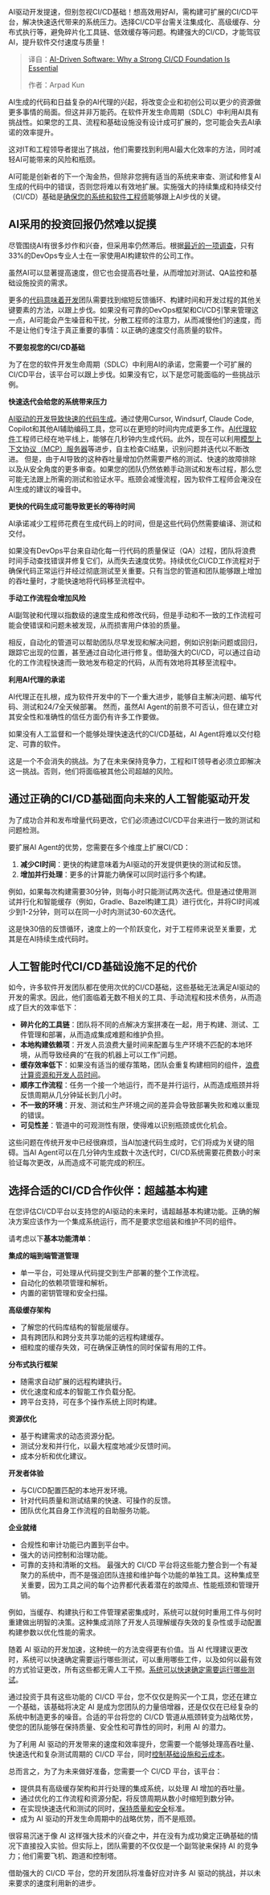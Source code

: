 <!--
title: AI驱动的软件：为何强大的CI/CD基础至关重要
cover: https://cdn.thenewstack.io/media/2025/05/0f1b5fa4-farzad-p-xsl33wxyc-unsplash-scaled.jpg
summary: AI驱动开发提速，但别忽视CI/CD基础！想高效用好AI，需构建可扩展的CI/CD平台，解决快速迭代带来的系统压力。选择CI/CD平台需关注集成化、高级缓存、分布式执行等，避免碎片化工具链、低效缓存等问题。构建强大的CI/CD，才能驾驭AI，提升软件交付速度与质量！
-->

AI驱动开发提速，但别忽视CI/CD基础！想高效用好AI，需构建可扩展的CI/CD平台，解决快速迭代带来的系统压力。选择CI/CD平台需关注集成化、高级缓存、分布式执行等，避免碎片化工具链、低效缓存等问题。构建强大的CI/CD，才能驾驭AI，提升软件交付速度与质量！

> 译自：[AI-Driven Software: Why a Strong CI/CD Foundation Is Essential](https://thenewstack.io/ai-driven-software-why-a-strong-ci-cd-foundation-is-essential/)
> 
> 作者：Arpad Kun

AI生成的代码和日益复杂的AI代理的兴起，将改变企业和初创公司以更少的资源做更多事情的局面。但这并非万能药。在软件开发生命周期（SDLC）中利用AI具有挑战性。如果您的工具、流程和基础设施没有设计成可扩展的，您可能会失去AI承诺的效率提升。

这对IT和工程领导者提出了挑战，他们需要找到利用AI最大化效率的方法，同时减轻AI可能带来的风险和瓶颈。

AI可能是创新者的下一个淘金热，但除非您拥有适当的系统来审查、测试和修复AI生成的代码中的错误，否则您将难以有效地扩展。实施强大的持续集成和持续交付（CI/CD）基础是[确保您的系统和软件工程师](https://thenewstack.io/how-ai-is-reshaping-software-engineering-key-takeaways-from-developerweek-2025/)能够跟上AI步伐的关键。

## AI采用的投资回报仍然难以捉摸

尽管围绕AI有很多炒作和兴奋，但采用率仍然滞后。根据[最近的一项调查](https://techstrongresearch.com/resources/devops-next-2024-and-beyond/?__hstc=48761529.fef903a2a5417b08de17271730c9cf30.1739365230418.1739365230418.1739365230418.1&__hssc=48761529.2.1739365230418&__hsfp=320115371)，只有33%的DevOps专业人士在一家使用AI构建软件的公司工作。

虽然AI可以显著提高速度，但它也会提高吞吐量，从而增加对测试、QA监控和基础设施投资的需求。

更多的[代码意味着开发](https://thenewstack.io/does-low-code-mean-more-work-or-more-freedom-for-developers/)团队需要找到缩短反馈循环、构建时间和开发过程的其他关键要素的方法，以跟上步伐。如果没有可靠的DevOps框架和CI/CD引擎来管理这一点，AI可能会产生噪音和干扰，分散工程师的注意力，从而减慢他们的速度，而不是让他们专注于真正重要的事情：以正确的速度交付高质量的软件。

**不要忽视您的CI/CD基础**

为了在您的软件开发生命周期（SDLC）中利用AI的承诺，您需要一个可扩展的CI/CD平台，该平台可以跟上步伐。如果没有它，以下是您可能面临的一些挑战示例。

**快速迭代会给您的系统带来压力**

[AI驱动的开发导致快速的代码生成](https://thenewstack.io/whats-wrong-with-generative-ai-driven-development-right-now/)。通过使用Cursor, Windsurf, Claude Code, Copilot和其他AI辅助编码工具，您可以在更短的时间内完成更多工作。[AI代理软件](https://thenewstack.io/how-brands-can-use-ai-in-2025-to-close-the-cx-expectation-gap/)工程师已经在地平线上，能够在几秒钟内生成代码。此外，现在可以利用[模型上下文协议（MCP）服务器](https://bitrise.io/blog/post/chat-with-your-builds-ci-and-more-introducing-the-bitrise-mcp-server)等进步，自主检查CI结果，识别问题并迭代以不断改进。
但是，由于AI导致的这种吞吐量增加仍然需要严格的测试、快速的故障排除以及从安全角度的更多审查。如果您的团队仍然依赖手动测试和发布过程，那么您可能无法跟上所需的测试和验证水平。瓶颈会减慢流程，因为软件工程师会淹没在AI生成的建议的噪音中。

**更快的代码生成可能导致更长的等待时间**

AI承诺减少工程师花费在生成代码上的时间，但是这些代码仍然需要编译、测试和交付。

如果没有DevOps平台来自动化每一行代码的质量保证（QA）过程，团队将浪费时间手动查找错误并修复它们，从而失去速度优势。持续优化CI/CD工作流程对于确保代码正常运行并经过彻底测试至关重要。只有当您的管道和团队能够跟上增加的吞吐量时，才能快速地将代码移至流程中。

**手动工作流程会增加风险**

AI副驾驶和代理以指数级的速度生成和修改代码，但是手动和不一致的工作流程可能会使错误和问题未被发现，从而损害用户体验的质量。

相反，自动化的管道可以帮助团队尽早发现和解决问题，例如识别新问题或回归，跟踪它出现的位置，甚至通过自动化进行修复。借助强大的CI/CD，可以通过自动化的工作流程快速而一致地发布稳定的代码，从而有效地将其移至流程中。

**利用AI代理的承诺**

AI代理正在扎根，成为软件开发中的下一个重大进步，能够自主解决问题、编写代码、测试和24/7全天候部署。
然而，虽然AI Agent的前景不可否认，但在建立对其安全性和准确性的信任方面仍有许多工作要做。

如果没有人工监督和一个能够处理快速迭代的CI/CD基础，AI Agent将难以交付稳定、可靠的软件。

这是一个不会消失的挑战。为了在未来保持竞争力，工程和IT领导者必须立即解决这一挑战。否则，他们将面临被其他公司超越的风险。

## 通过正确的CI/CD基础面向未来的人工智能驱动开发

为了成功合并和发布增量代码更改，它们必须通过CI/CD平台来进行一致的测试和问题检测。

要扩展AI Agent的优势，您需要在多个维度上扩展CI/CD：

1. **减少CI时间**：更快的构建意味着为AI驱动的开发提供更快的测试和反馈。
2. **增加并行处理**：更多的计算能力确保可以同时运行多个构建。

例如，如果每次构建需要30分钟，则每小时只能测试两次迭代。但是通过使用测试并行化和智能缓存（例如，Gradle、Bazel构建工具）进行优化，并将CI时间减少到1-2分钟，则可以在同一小时内测试30-60次迭代。

这是快30倍的反馈循环，速度上的一个阶跃变化，对于工程师来说至关重要，尤其是在AI持续生成代码时。

## 人工智能时代CI/CD基础设施不足的代价

如今，许多软件开发团队都在使用次优的CI/CD基础，这些基础无法满足AI驱动的开发的需求。因此，他们面临着无数不相关的工具、手动流程和技术债务，从而造成了巨大的效率低下：

*   **碎片化的工具链**：团队将不同的点解决方案拼凑在一起，用于构建、测试、工件管理和部署，从而造成集成难题和维护负担。
*   **本地构建依赖项**：开发人员浪费大量时间来配置与生产环境不匹配的本地环境，从而导致经典的“在我的机器上可以工作”问题。
*   **缓存效率低下**：如果没有适当的缓存策略，团队会重复构建相同的组件，[浪费计算资源和开发人员时间](https://thenewstack.io/why-traditional-logging-and-observability-waste-developer-time/)。
*   **顺序工作流程**：任务一个接一个地运行，而不是并行运行，从而造成瓶颈并将反馈周期从几分钟延长到几小时。
*   **不一致的环境**：开发、测试和生产环境之间的差异会导致部署失败和难以重现的错误。
*   **可见性差**：管道中的可观测性有限，使得难以识别瓶颈或优化机会。

这些问题在传统开发中已经很麻烦，当AI加速代码生成时，它们将成为关键的阻碍。当AI Agent可以在几分钟内生成数十次迭代时，CI/CD系统需要花费数小时来验证每次更改，从而造成不可能完成的积压。

## 选择合适的CI/CD合作伙伴：超越基本构建

在您评估CI/CD平台以支持您的AI驱动的未来时，请超越基本构建功能。正确的解决方案应该作为一个集成系统运行，而不是要求您组装和维护不同的组件。

请考虑以下**基本功能清单**：

**集成的端到端管道管理**

*   单一平台，可处理从代码提交到生产部署的整个工作流程。
*   自动化的依赖项管理和解析。
*   内置的密钥管理和安全扫描。

**高级缓存架构**

*   了解您的代码库结构的智能层缓存。
*   具有跨团队和跨分支共享功能的远程构建缓存。
*   细粒度的缓存失效，可在确保正确性的同时保留有用的工件。

**分布式执行框架**

*   随需求自动扩展的远程构建执行。
*   优化速度和成本的智能工作负载分配。
*   跨平台支持，可在多个操作系统上同时构建。

**资源优化**

*   基于构建需求的动态资源分配。
*   测试分发和并行化，以最大程度地减少反馈时间。
*   成本分析和优化建议。

**开发者体验**

*   与CI/CD配置匹配的本地开发环境。
*   针对代码质量和测试结果的快速、可操作的反馈。
*   团队优化其自身工作流程的自助服务功能。

**企业就绪**

*   合规性和审计功能已内置到平台中。
*   强大的访问控制和治理功能。
*   可靠的支持和清晰的文档。
最强大的 CI/CD 平台将这些能力整合到一个有凝聚力的系统中，而不是强迫团队连接和维护每个功能的单独工具。这种集成至关重要，因为工具之间的每个边界都代表着潜在的故障点、性能瓶颈和管理开销。

例如，当缓存、构建执行和工件管理紧密集成时，系统可以就何时重用工件与何时重建做出明智的决策。这种集成消除了开发人员理解缓存失效的复杂性或手动配置构建参数以优化性能的需求。

随着 AI 驱动的开发加速，这种统一的方法变得更有价值。当 AI 代理建议更改时，系统可以快速确定需要运行哪些测试，可以重用哪些工件，以及如何以最有效的方式验证更改，所有这些都无需人工干预。[系统可以快速确定需要运行哪些测试](https://thenewstack.io/devs-need-system-design-tools-not-diagramming-tools/)。

通过投资于具有这些功能的 CI/CD 平台，您不仅仅是购买一个工具，您还在建立一个基础，该基础将决定 AI 是成为您团队的力量倍增器，还是仅仅在已经复杂的系统中制造更多的噪音。合适的平台将您的 CI/CD 管道从瓶颈转变为战略优势，使您的团队能够在保持质量、安全性和可靠性的同时，利用 AI 的潜力。

为了利用 AI 驱动的开发带来的速度和效率提升，您需要一个能够处理高吞吐量、快速迭代和复杂测试周期的 CI/CD 平台，同时[控制基础设施和云成本](https://thenewstack.io/how-platform-engineering-can-help-keep-cloud-costs-in-check/)。

总而言之，为了为未来做好准备，您需要一个 CI/CD 平台，该平台：

- 提供具有高级缓存架构和并行处理的集成系统，以处理 AI 增加的吞吐量。
- 通过优化的工作流程和资源分配，将反馈周期从数小时缩短到数分钟。
- 在实现快速迭代和测试的同时，[保持质量和安全](https://thenewstack.io/open-source-needs-maintainers-but-how-can-they-get-paid/)标准。
- 成为 AI 驱动的开发生命周期中的战略优势，而不是瓶颈。

很容易沉迷于像 AI 这样强大技术的兴奋之中，并在没有为成功奠定正确基础的情况下直接投入实验。但实际上，团队需要的不仅仅是一个副驾驶来保持 AI 的竞争力；他们需要飞机、跑道和控制塔。

借助强大的 CI/CD 平台，您的开发团队将准备好应对许多 AI 驱动的挑战，并以未来要求的速度利用新的进步。